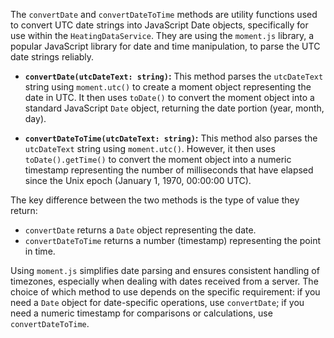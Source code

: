 The `convertDate` and `convertDateToTime` methods are utility functions used to convert UTC date strings into JavaScript Date objects, specifically for use within the `HeatingDataService`. They are using the `moment.js` library, a popular JavaScript library for date and time manipulation, to parse the UTC date strings reliably.

*   **`convertDate(utcDateText: string)`:** This method parses the `utcDateText` string using `moment.utc()` to create a moment object representing the date in UTC. It then uses `toDate()` to convert the moment object into a standard JavaScript `Date` object, returning the date portion (year, month, day).

*   **`convertDateToTime(utcDateText: string)`:** This method also parses the `utcDateText` string using `moment.utc()`. However, it then uses `toDate().getTime()` to convert the moment object into a numeric timestamp representing the number of milliseconds that have elapsed since the Unix epoch (January 1, 1970, 00:00:00 UTC).

The key difference between the two methods is the type of value they return:

*   `convertDate` returns a `Date` object representing the date.
*   `convertDateToTime` returns a number (timestamp) representing the point in time.

Using `moment.js` simplifies date parsing and ensures consistent handling of timezones, especially when dealing with dates received from a server. The choice of which method to use depends on the specific requirement: if you need a `Date` object for date-specific operations, use `convertDate`; if you need a numeric timestamp for comparisons or calculations, use `convertDateToTime`.